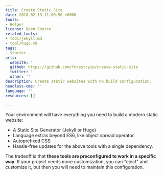 ```yaml
---
title: Create Static Site
date: 2018-02-19 11:00:56 +0000
tools:
- Helper
license: Open Source
related_tools:
- tool/jekyll.md
- tool/hugo.md
tags:
- starter
urls:
  website: ''
  github: https://github.com/forestryio/create-static-site
  twitter: ''
  other: ''
description: Create static websites with no build configuration.
headless-cms: ''
language: ''
resources: []

---
```

Your environment will have everything you need to build a modern static website:

* A Static Site Generator (Jekyll or Hugo)
* Language extras beyond ES6, like object spread operator.
* Autoprefixed CSS
* Hassle-free updates for the above tools with a single dependency.

The tradeoff is that **these tools are preconfigured to work in a specific way**. If your project needs more customization, you can "eject" and customize it, but then you will need to maintain this configuration.
